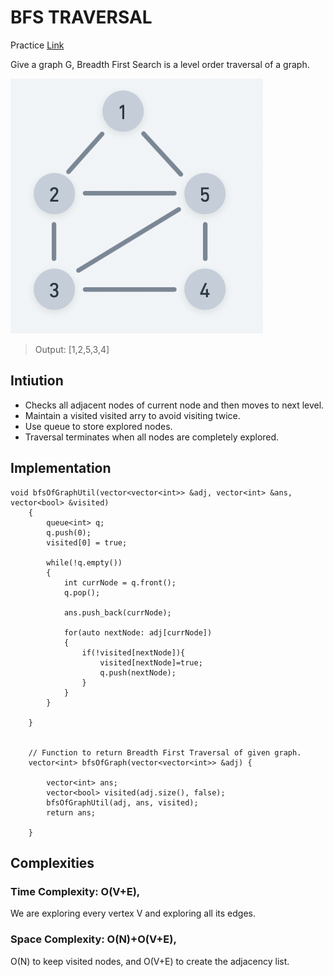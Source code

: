# BFS TRAVERSAL

Practice [Link](https://www.geeksforgeeks.org/problems/bfs-traversal-of-graph/1)

Give a graph G, Breadth First Search is a level order traversal of a graph.

![Alt text](/images/bfs-traversal.png)

> Output: [1,2,5,3,4]

## Intiution
- Checks all adjacent nodes of current node and then moves to next level.
- Maintain a visited visited arry to avoid visiting twice.
- Use queue to store explored nodes.
- Traversal terminates when all nodes are completely explored.


## Implementation
```
void bfsOfGraphUtil(vector<vector<int>> &adj, vector<int> &ans, vector<bool> &visited)
    {
        queue<int> q;
        q.push(0);
        visited[0] = true;

        while(!q.empty())
        {
            int currNode = q.front();
            q.pop();
            
            ans.push_back(currNode);
            
            for(auto nextNode: adj[currNode])
            {
                if(!visited[nextNode]){
                    visited[nextNode]=true;
                    q.push(nextNode);
                }
            }
        }

    }
  
  
    // Function to return Breadth First Traversal of given graph.
    vector<int> bfsOfGraph(vector<vector<int>> &adj) {
        
        vector<int> ans;
        vector<bool> visited(adj.size(), false);
        bfsOfGraphUtil(adj, ans, visited);
        return ans;
        
    }
```

## Complexities

### Time Complexity: O(V+E), 
We are exploring every vertex V and exploring all its edges. 



### Space Complexity: O(N)+O(V+E), 
O(N) to keep visited nodes, and O(V+E) to create the adjacency list.